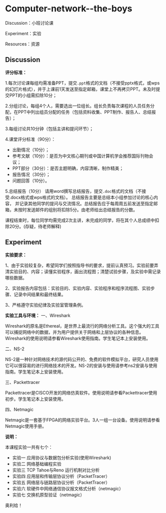 # Computer-network--the-boys

Discussion：小班讨论课

Experiment：实验

Resources：资源

## Discussion

**评分标准：**

1.每次讨论课每组均需准备PPT，提交`.ppt`格式的文档（不接受pptx格式，或wps的幻灯片格式），并于上课前1天发送至指定邮箱，课堂上不再拷贝PPT。未及时提交PPT的小组需扣除10分；

2.分组讨论，每组4个人，需要选出一位组长。组长负责每次课程的人员任务分配，在PPT中列出组员分配的任务（包括资料收集、PPT制作、报告人、总结报告）；

3.每组讨论共10分钟（包括主讲和提问环节）；

4.课堂评分标准（90分）：
- 出勤情况（10分）；
- 参考文献（10分）：是否为中文核心期刊或中国计算机学会推荐国际刊物会议；
- PPT部分（30分）：是否主题明确，内容清晰，制作精美； 
- 报告情况（30分）；
- 问题回答（10分）。

5.总结报告（10分）
请用word撰写总结报告，提交` .doc `格式的文档（不接受.docx格式或wps格式的文档）。
总结报告主要是总结本小组参加讨论的核心内容， 并记录其他同学的提问与交流情况。总结报告应于每周周五前发送至指定邮箱，未按时发送邮件的组别将扣除5分。由老师给出总结报告的分数。
 
   课程结束时，每位同学均需完成2次主讲，未完成的同学，将在其个人总成绩中扣除20分。(存疑，待老师解释)

## Experiment
**实验要求：**

1、由于实验较复杂，希望同学们按照指导书的要求，提前认真预习。实验前要弄清实验目的、内容；读懂实验程序，画出流程图；清楚试验步骤，及实验中需记录哪些数据。

2、实验报告内容包括：实验目的、实验内容、实验程序和程序流程图、实验步骤、记录中间结果和最终结果。

3、严格遵守实验纪律及实验室管理条例。


**实验工具与环境：**
一、Wireshark
 
Wireshark的原名是Ethereal，是世界上最流行的网络分析工具。这个强大的工具可以捕捉网络中的数据，并为用户提供关于网络和上层协议的各种信息。Wireshark的使用说明请参看Wireshark使用指南。学生笔记本上安装使用。   

二、NS-2

NS-2是一种针对网络技术的源代码公开的、免费的软件模拟平台，研究人员使用它可以很容易的进行网络技术的开发。NS-2的安装与使用请参考ns2安装与使用指南。学生笔记本上安装使用。

三、Packettracer

Packettracer是CISCO开发的网络仿真软件。使用说明请参看Packettracer使用初步。学生笔记本上安装使用。

四、Netmagic

Netmagic是一套基于FPGA的网络实验平台。3人一组一台设备。使用说明请参看Netmagic使用手册。


**说明：**
   
   本课程实验一共有七个：
          
- 实验一  应用协议与数据包分析实验(使用Wireshark)
- 实验二  网络基础编程实验
- 实验三 TCP Tahoe与Reno 运行机制对比分析
- 实验四  应用层和传输层协议分析（PacketTracer）
- 实验五  网络层与链路层协议分析（PacketTracer）
- 实验六  软硬件中网络通信协议报文格式分析（netmagic）
- 实验七 交换机原型验证（netmagic）
   

奥利给！

    
